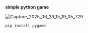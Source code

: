 **simple python game**

![Capture_2025_06_29_15_19_05_729](https://github.com/user-attachments/assets/fe605b36-bd3b-4f66-9bd3-f655825d37ca)


    pip install pygame
